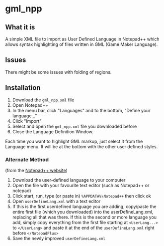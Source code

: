 # gml_npp
## What it is
A simple XML file to import as User Defined Language in Notepad++ which allows syntax highlighting of files written in GML (Game Maker Language).

## Issues
There might be some issues with folding of regions.

## Installation

1. Download the `gml_npp.xml` file
2. Open Notepad++
3. In the menu bar, click "Languages" and to the bottom, "Define your language..."
4. Click "Import"
5. Select and open the `gml_npp.xml` file you downloaded before
6. Close the Language Definition Window.

Each time you want to highlight GML  markup, just select it from the Language menu. It will be at the bottom with the other user defined styles.

### Alternate Method
(from the [Notepad++ website](http://notepad-plus.sourceforge.net/uk/site.htm))

1. Download the user-defined language to your computer
2. Open the file with your favourite text editor (such as Notepad++ or notepad)
3. Click start, run, type (or paste in) `%APPDATA%\Notepad++` then click ok
4. Open `userDefineLang.xml` with a text editor
5. If this is the first userdefined language you are adding, copy/paste the entire first file (which you downloaded) into the userDefineLang.xml, replacing all that was there. If this is the second or more language you add, simply copy everything from the first file starting at `<UserLang...>` to `</UserLang>` and paste it at the end of the `userDefineLang.xml` right before `</NotepadPlus>`
6. Save the newly improved `userDefineLang.xml`
